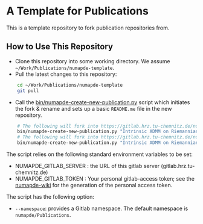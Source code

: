 # A Template for Publications

This is a template repository to fork publication repositories from.

## How to Use This Repository
* Clone this repository into some working directory. We assume `~/Work/Publications/numapde-template`.
* Pull the latest changes to this repository:
````bash
    cd ~/Work/Publications/numapde-template
    git pull
````
* Call the [bin/numapde-create-new-publication.py](bin/numapde-create-new-publication.py) script which initiates the fork & rename and sets up a basic `README.me` file in the new repository.
````bash
    # The following will fork into https://gitlab.hrz.tu-chemnitz.de/numapde/Publications/Riemannian-ADMM
    bin/numapde-create-new-publication.py "Intrinsic ADMM on Riemannian Manifolds" "Riemannian ADMM"
    # The following will fork into https://gitlab.hrz.tu-chemnitz.de/numapde/Sandbox/Riemannian-ADMM
    bin/numapde-create-new-publication.py "Intrinsic ADMM on Riemannian Manifolds" "Riemannian ADMM" --namespace numapde/Sandbox 
````

The script relies on the following standard environment variables to be set:
*  NUMAPDE_GITLAB_SERVER : the URL of this gitlab server (gitlab.hrz.tu-chemnitz.de)
*  NUMAPDE_GITLAB_TOKEN  : Your personal gitlab-access token; see the [numapde-wiki](https://www.tu-chemnitz.de/mathematik/numawiki/index.php/Incoming#Account_for_numapde_Gitlab_Repositories) for the generation of the personal access token.

The script has the following option:
*  `--namespace`: provides a Gitlab namespace. The default namespace is `numapde/Publications`.
